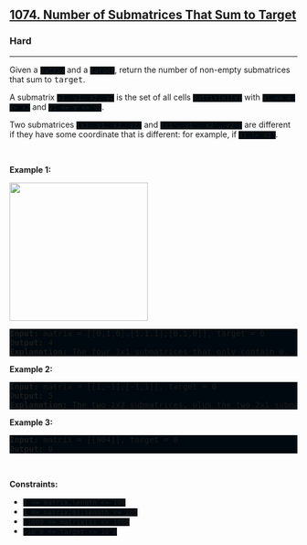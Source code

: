 <h2><a href="https://leetcode.com/problems/number-of-submatrices-that-sum-to-target/">1074. Number of Submatrices That Sum to Target</a></h2><h3>Hard</h3><hr><div><p>Given a <code style="background: rgb(0, 9, 15) !important;">matrix</code>&nbsp;and a <code style="background: rgb(0, 9, 15) !important;">target</code>, return the number of non-empty submatrices that sum to <font face="monospace">target</font>.</p>

<p>A submatrix <code style="background: rgb(0, 9, 15) !important;">x1, y1, x2, y2</code> is the set of all cells <code style="background: rgb(0, 9, 15) !important;">matrix[x][y]</code> with <code style="background: rgb(0, 9, 15) !important;">x1 &lt;= x &lt;= x2</code> and <code style="background: rgb(0, 9, 15) !important;">y1 &lt;= y &lt;= y2</code>.</p>

<p>Two submatrices <code style="background: rgb(0, 9, 15) !important;">(x1, y1, x2, y2)</code> and <code style="background: rgb(0, 9, 15) !important;">(x1', y1', x2', y2')</code> are different if they have some coordinate&nbsp;that is different: for example, if <code style="background: rgb(0, 9, 15) !important;">x1 != x1'</code>.</p>

<p>&nbsp;</p>
<p><strong class="example">Example 1:</strong></p>
<img alt="" src="https://assets.leetcode.com/uploads/2020/09/02/mate1.jpg" style="width: 242px; height: 242px;">
<pre style="background: rgb(0, 9, 15) !important;"><strong>Input:</strong> matrix = [[0,1,0],[1,1,1],[0,1,0]], target = 0
<strong>Output:</strong> 4
<strong>Explanation:</strong> The four 1x1 submatrices that only contain 0.
</pre>

<p><strong class="example">Example 2:</strong></p>

<pre style="background: rgb(0, 9, 15) !important;"><strong>Input:</strong> matrix = [[1,-1],[-1,1]], target = 0
<strong>Output:</strong> 5
<strong>Explanation:</strong> The two 1x2 submatrices, plus the two 2x1 submatrices, plus the 2x2 submatrix.
</pre>

<p><strong class="example">Example 3:</strong></p>

<pre style="background: rgb(0, 9, 15) !important;"><strong>Input:</strong> matrix = [[904]], target = 0
<strong>Output:</strong> 0
</pre>

<p>&nbsp;</p>
<p><strong>Constraints:</strong></p>

<ul>
	<li><code style="background: rgb(0, 9, 15) !important;">1 &lt;= matrix.length &lt;= 100</code></li>
	<li><code style="background: rgb(0, 9, 15) !important;">1 &lt;= matrix[0].length &lt;= 100</code></li>
	<li><code style="background: rgb(0, 9, 15) !important;">-1000 &lt;= matrix[i] &lt;= 1000</code></li>
	<li><code style="background: rgb(0, 9, 15) !important;">-10^8 &lt;= target &lt;= 10^8</code></li>
</ul>
</div>